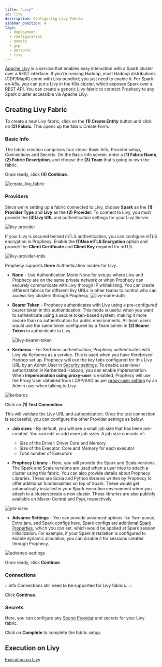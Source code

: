 ```yaml
---
title: "Livy"
id: livy
description: Configuring Livy Fabric
sidebar_position: 4
tags:
  - deployment
  - configuration
  - google
  - gcp
  - dataproc
  - livy
---
```


[Apache Livy](https://livy.apache.org/) is a service that enables easy interaction with a Spark cluster over a REST interface. If you're running Hadoop, most Hadoop distributions (CDP/MapR) come with Livy bundled; you just need to enable it. For Spark-on-k8s, you can put a Livy in the K8s cluster, which exposes Spark over a REST API.
You can create a generic Livy fabric to connect Prophecy to any Spark cluster accessible via Apache Livy.

## Creating Livy Fabric

To create a new Livy fabric, click on the **(1) Create Entity** button and click on **(2) Fabric**. This opens up the fabric Create Form.

### Basic Info

The fabric creation comprises four steps: Basic Info, Provider setup, Connections and Secrets.
On the Basic Info screen, enter a **(1) Fabric Name**, **(2) Fabric Description**, and choose the **(3) Team** that's going to own the fabric.

Once ready, click **(4) Continue**.

![create_livy_fabric](img/create-livy-fabric1.png)

### Providers

Since we're setting up a fabric connected to Livy, choose **Spark** as the **(1) Provider Type** and **Livy** as the **(2) Provider**.
To connect to Livy, you must provide the **(3)Livy URL** and authentication settings for your Livy Server.

![livy-provider](img/livy-provider-1.png)

If your Livy is secured behind mTLS authentication, you can configure mTLS encryption in Prophecy. Enable the **(1)Use mTLS Encryption** option and provide the **Client Certificate** and **Client Key** required for mTLS.

![livy-provider-mtls](img/livy-provider-mtls.png)

Prophecy supports **three** Authentication modes for Livy.

- **None** -
  Use Authentication Mode None for setups where Livy and Prophecy are on the same private network or when Prophecy can securely communicate with Livy through IP whitelisting.
  You can create different fabrics for different livy URLs in other teams to control who can access livy clusters through Prophecy.
  ![livy-none-auth](img/livy-none-auth.png)

- **Bearer Token** -
  Prophecy authenticates with Livy using a pre-configured bearer token in this authentication. This mode is useful when you want to authenticate using a secure token-based system, making it more secure than no authentication for public environments. All team users would use the same token configured by a Team admin in **(2) Bearer Token** to authenticate to Livy.

  ![livy-bearer-token](img/livy-bearer-token.png)

- **Kerberos** -
  For Kerberos authentication, Prophecy authenticates with Livy via Kerberos as a service.
  This is used when you have Kerebrised Hadoop set up. Prophecy will use the key tabs configured for this Livy URL by an Admin User in [Security settings](docs/administration/authentication/security-settings.md#keytabs-for-kerberos-authentication).
  To enable user-level authorization in Kerberized Hadoop, you can enable Impersonation. When **Impersonation using proxy-user** is enabled, Prophecy will use the Proxy User obtained from LDAP/AAD as per [proxy-user setting](docs/administration/authentication/security-settings.md#proxy-user-settings-per-user) by an Admin user when talking to Livy.

![kerberos](img/kerberos-settings.png)

Click on **(1) Test Connection**.

This will validate the Livy URL and authentication. Once the test connection is successful, you can configure the other Provider settings as below.

- **Job sizes** -
  By default, you will see a small job size that has been pre-created. You can edit or add more job sizes. A job size consists of:

  - Size of the Driver: Driver Core and Memory
  - Size of the Executor: Core and Memory for each executor
  - Total number of Executors

- **Prophecy Library** -
  Here, you will provide the Spark and Scala versions. The Spark and Scala versions are used when a user tries to attach a cluster using this fabric.
  You can also provide details about Prophecy Libraries. These are Scala and Python libraries written by Prophecy to offer additional functionalities on top of Spark. These would get automatically installed in your Spark execution environment when you attach to a cluster/create a new cluster. These libraries are also publicly available on Maven Central and Pypi, respectively.

![job-sizes](img/job-size-livy.png)

- **Advance Settings** -
  You can provide advanced options like Yarn queue, Extra jars, and Spark configs here. Spark configs are additional [Spark Properties](https://spark.apache.org/docs/latest/configuration.html#available-properties), which you can set, which would be applied at Spark session initialization. For example, if your Spark installation is configured to enable dynamic allocation, you can disable it for sessions created through Prophecy.

![advance-settings](img/advance-settings-livy.png)

Once ready, click **Continue**.

### Connections

:::info
Connections still need to be supported for Livy fabrics.
:::

Click **Continue**.

### Secrets

Here, you can configure any [Secret Provider](docs/administration/connections-and-secrets/secret-providers.md) and secrets for your Livy fabric.

Click on **Complete** to complete the fabric setup.

## Execution on Livy

[Execution on Livy](/docs/Spark/execution/execution-metrics-on-livy.md)
